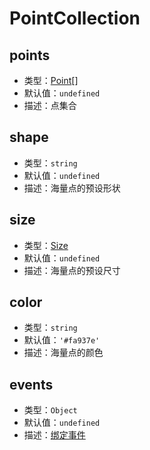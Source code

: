 # PointCollection

## points
* 类型：[Point](/api/#point)[]
* 默认值：`undefined`
* 描述：点集合

## shape
* 类型：`string`
* 默认值：`undefined`
* 描述：海量点的预设形状

## size
* 类型：[Size](/api/#size)
* 默认值：`undefined`
* 描述：海量点的预设尺寸

## color
* 类型：`string`
* 默认值：`'#fa937e'`
* 描述：海量点的颜色

## events
* 类型：`Object`
* 默认值：`undefined`
* 描述：[绑定事件](http://lbsyun.baidu.com/cms/jsapi/reference/jsapi_reference_3_0.html#a3b20)
